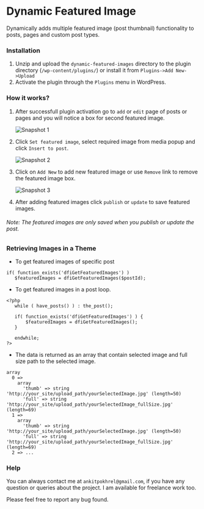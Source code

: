 Dynamic Featured Image
======================

Dynamically adds multiple featured image (post thumbnail) functionality to posts, pages and custom post types.


### Installation

  1. Unzip and upload the `dynamic-featured-images` directory to the plugin directory (`/wp-content/plugins/`) or install it from `Plugins->Add New->Upload`
  2. Activate the plugin through the `Plugins` menu in WordPress.



### How it works?

1. After successfull plugin activation go to `add` or `edit` page of posts or pages and you will notice a box for second featured image.

   ![Snapshot 1](http://ankitpokhrel.com.np/dfi/snapshot_1.jpg)

2. Click `Set featured image`, select required image from media popup and click `Insert to post`.

   ![Snapshot 2](http://ankitpokhrel.com.np/dfi/snapshot_2.jpg)

3. Click on `Add New` to add new featured image or use `Remove` link to remove the featured image box.
 
   ![Snapshot 3](http://ankitpokhrel.com.np/dfi/snapshot_3.jpg)

4. After adding featured images click `publish` or `update` to save featured images.

###### _Note: The featured images are only saved when you publish or update the post._


### Retrieving Images in a Theme

* To get featured images of specific post

```
if( function_exists('dfiGetFeaturedImages') )
   $featuredImages = dfiGetFeaturedImages($postId);
```

* To get featured images in a post loop.

```
<?php 
   while ( have_posts() ) : the_post();

   if( function_exists('dfiGetFeaturedImages') ) {
       $featuredImages = dfiGetFeaturedImages();
   }
   
   endwhile;
?>
```

* The data is returned as an array that contain selected image and full size path to the selected image.

```
array
  0 => 
    array
      'thumb' => string 'http://your_site/upload_path/yourSelectedImage.jpg' (length=50)
      'full' => string 'http://your_site/upload_path/yourSelectedImage_fullSize.jpg' (length=69)
  1 => 
    array
      'thumb' => string 'http://your_site/upload_path/yourSelectedImage.jpg' (length=50)
      'full' => string 'http://your_site/upload_path/yourSelectedImage_fullSize.jpg' (length=69)
  2 => ...
```


### Help

You can always contact me at `ankitpokhrel@gmail.com`, if you have any question or queries about the project. 
I am available for freelance work too.

Please feel free to report any bug found.

